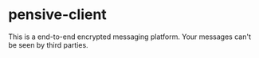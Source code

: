# pensive-client
This is a end-to-end encrypted messaging platform. Your messages can't be seen by third parties.
